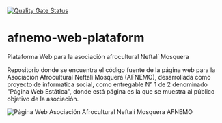 [![Quality Gate Status](https://sonarcloud.io/api/project_badges/measure?project=com.afnemo%3Aafnemo&metric=alert_status)](https://sonarcloud.io/dashboard?id=com.afnemo%3Aafnemo)

# afnemo-web-plataform

Plataforma Web para la asociación afrocultural Neftalí Mosquera

Repositorio donde se encuentra el código fuente de la página web para la Asociación Afrocultural Neftalí Mosquera (AFNEMO), desarrollada como proyecto de informatica social, como entregable N° 1 de 2 denominado "Página Web Estática", donde está página es la que se muestra al público objetivo de la asociación.

![Página Web Asociación Afrocultural Neftalí Mosquera AFNEMO](https://afnemo.herokuapp.com/ "AFNEMO")

